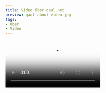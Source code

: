 ```yaml
---
title: Video über qaul.net
preview: qaul-about-video.jpg
tags:
- Über
- Video
---
```


<video poster="qaul-about-video.jpg" controls>
	<source src="https://get.qaul.net/video/qaul_EN_16-9_h264.mp4" type='video/mp4; codecs="avc1.4D401E, mp4a.40.2"'>
	<p><a href="https://get.qaul.net/video/qaul_EN_16-9_h264.mp4" target="_blank">Download the about qaul.net video</a></p>
</video>
